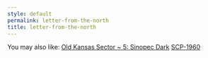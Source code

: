 ```yaml
---
style: default
permalink: letter-from-the-north
title: letter-from-the-north
---
```

You may also like:
[Old Kansas Sector ~ 5: Sinopec Dark](http://scp-wiki.net/old-kansas-sector-part-5)
[SCP-1960](http://scp-wiki.net/scp-1960)